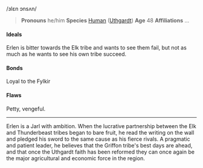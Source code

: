 /ɜlɛn ɔnsʌn/

> **Pronouns** he/him
> **Species** [Human](../../Species/Homonids/Humans.md) ([Uthgardt](index.md))
> **Age** 48
> **Affiliations** ...

#### Ideals
Erlen is bitter towards the Elk tribe and wants to see them fail, but not as much as he wants to see his own tribe succeed.

#### Bonds
Loyal to the Fylkir

#### Flaws
Petty, vengeful.

---

Erlen is a Jarl with ambition. When the lucrative partnership between the Elk and Thunderbeast tribes began to bare fruit, he read the writing on the wall and pledged his sword to the same cause as his fierce rivals. A pragmatic and patient leader, he believes that the Griffon tribe's best days are ahead, and that once the Uthgardt faith has been reformed they can once again be the major agricultural and economic force in the region.